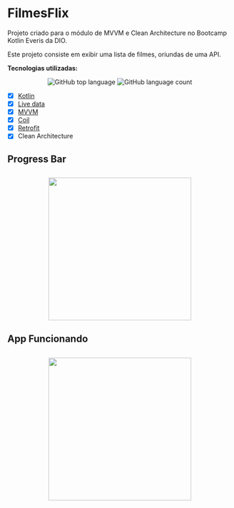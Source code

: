 # **FilmesFlix**

Projeto criado para o módulo de MVVM e Clean Architecture no Bootcamp Kotlin Everis da DIO.

Este projeto consiste em exibir uma lista de filmes, oriundas de uma API. 

**Tecnologias utilizadas:**

<p align="center">
  <img alt="GitHub top language" src="https://img.shields.io/github/languages/top/Gabriel-Rossi-dev/Film-Flix"/>
  <img alt="GitHub language count" src="https://img.shields.io/github/languages/count/Gabriel-Rossi-dev/Film-Flix" />
</p>

- [x] [Kotlin](https://kotlinlang.org/docs/getting-started.html)
- [x] [Live data](https://developer.android.com/topic/libraries/architecture/livedata?hl=pt-br)
- [x] [MVVM](https://developer.android.com/jetpack/guide?gclid=CjwKCAiAjp6BBhAIEiwAkO9Wut2W9TLNRaql75qE26vP_xRvCfTBlBY5j8RHxc_r6RhC1HFPTprbwRoC32cQAvD_BwE&gclsrc=aw.ds) 
- [x] [Coil](https://coil-kt.github.io/coil/)
- [x] [Retrofit](https://square.github.io/retrofit/)
- [x] Clean Architecture

<h2> Progress Bar <h2>

<p align="center">
  <img width="320" src="https://user-images.githubusercontent.com/104375832/181271371-e1b7486e-ad57-4467-9259-02e577e2922d.png">
</p>


<h2> App Funcionando <h2>

<p align="center">
  <img width="320" src="https://user-images.githubusercontent.com/104375832/181271726-cf2b8fbb-36b0-4f6e-9781-88010e86a8d9.png">
</p>
